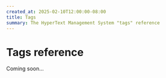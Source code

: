 ```yaml
---
created_at: 2025-02-10T12:00:00-08:00
title: Tags
summary: The HyperText Management System "tags" reference
---
```


# Tags reference

Coming soon...

<!-- Links -->
